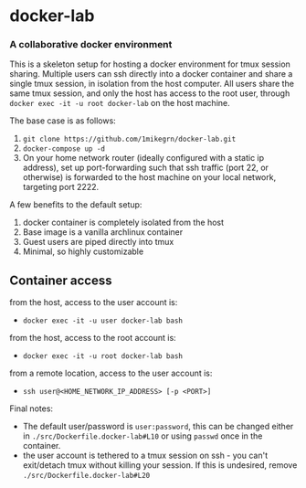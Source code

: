# docker-lab
### A collaborative docker environment

This is a skeleton setup for hosting a docker environment for tmux session sharing. Multiple users can ssh directly into a docker container and share a single tmux session, in isolation from the host computer. All users share the same tmux session, and only the host has access to the root user, through `docker exec -it -u root docker-lab` on the host machine.

The base case is as follows:

1. `git clone https://github.com/1mikegrn/docker-lab.git`
2. `docker-compose up -d`
3. On your home network router (ideally configured with a static ip address), set up port-forwarding such that ssh traffic (port 22, or otherwise) is forwarded to the host machine on your local network, targeting port 2222.

A few benefits to the default setup:
1. docker container is completely isolated from the host
2. Base image is a vanilla archlinux container
3. Guest users are piped directly into tmux
4. Minimal, so highly customizable

## Container access
from the host, access to the user account is: 
- `docker exec -it -u user docker-lab bash`

from the host, access to the root account is: 
- `docker exec -it -u root docker-lab bash`

from a remote location, access to the user account is:
- `ssh user@<HOME_NETWORK_IP_ADDRESS> [-p <PORT>]`

Final notes:
- The default user/password is `user:password`, this can be changed either in `./src/Dockerfile.docker-lab#L10` or using `passwd` once in the container.
- the user account is tethered to a tmux session on ssh - you can't exit/detach tmux without killing your session. If this is undesired, remove `./src/Dockerfile.docker-lab#L20`
